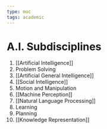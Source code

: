 ```yaml
---
type: moc
tags: academic
---
```


# A.I. Subdisciplines

1. [[Artificial Intelligence]]
2. Problem Solving
3. [[Artificial General Intelligence]]
4. [[Social Intelligence]]
5. Motion and Manipulation
6. [[Machine Perception]]
7. [[Natural Language Processing]]
8. Learning
9. Planning
10. [[Knowledge Representation]]